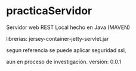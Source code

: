 # practicaServidor
Servidor web REST Local hecho en Java (MAVEN)  

librerias: jersey-container-jetty-servlet.jar  

segun referencia se puede aplicar seguridad ssl, 

aún en proceso de investigación.  versión: 0.0.1
